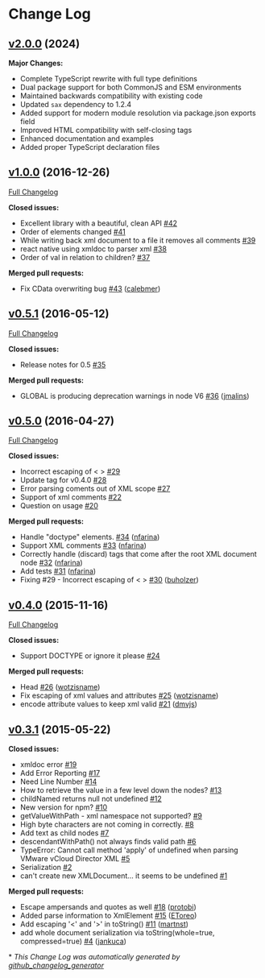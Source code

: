# Change Log

## [v2.0.0](https://github.com/nfarina/xmldoc/tree/v2.0.0) (2024)

**Major Changes:**

- Complete TypeScript rewrite with full type definitions
- Dual package support for both CommonJS and ESM environments
- Maintained backwards compatibility with existing code
- Updated `sax` dependency to 1.2.4
- Added support for modern module resolution via package.json exports field
- Improved HTML compatibility with self-closing tags
- Enhanced documentation and examples
- Added proper TypeScript declaration files

## [v1.0.0](https://github.com/nfarina/xmldoc/tree/v1.0.0) (2016-12-26)

[Full Changelog](https://github.com/nfarina/xmldoc/compare/v0.5.1...v1.0.0)

**Closed issues:**

- Excellent library with a beautiful, clean API [\#42](https://github.com/nfarina/xmldoc/issues/42)
- Order of elements changed [\#41](https://github.com/nfarina/xmldoc/issues/41)
- While writing back xml document to a file it removes all comments [\#39](https://github.com/nfarina/xmldoc/issues/39)
- react native using xmldoc to parser xml [\#38](https://github.com/nfarina/xmldoc/issues/38)
- Order of val in relation to children? [\#37](https://github.com/nfarina/xmldoc/issues/37)

**Merged pull requests:**

- Fix CData overwriting bug [\#43](https://github.com/nfarina/xmldoc/pull/43) ([calebmer](https://github.com/calebmer))

## [v0.5.1](https://github.com/nfarina/xmldoc/tree/v0.5.1) (2016-05-12)

[Full Changelog](https://github.com/nfarina/xmldoc/compare/v0.5.0...v0.5.1)

**Closed issues:**

- Release notes for 0.5 [\#35](https://github.com/nfarina/xmldoc/issues/35)

**Merged pull requests:**

- GLOBAL is producing deprecation warnings in node V6 [\#36](https://github.com/nfarina/xmldoc/pull/36) ([jmalins](https://github.com/jmalins))

## [v0.5.0](https://github.com/nfarina/xmldoc/tree/v0.5.0) (2016-04-27)

[Full Changelog](https://github.com/nfarina/xmldoc/compare/v0.4.0...v0.5.0)

**Closed issues:**

- Incorrect escaping of &lt; &gt; [\#29](https://github.com/nfarina/xmldoc/issues/29)
- Update tag for v0.4.0 [\#28](https://github.com/nfarina/xmldoc/issues/28)
- Error parsing coments out of XML scope [\#27](https://github.com/nfarina/xmldoc/issues/27)
- Support of xml comments [\#22](https://github.com/nfarina/xmldoc/issues/22)
- Question on usage [\#20](https://github.com/nfarina/xmldoc/issues/20)

**Merged pull requests:**

- Handle "doctype" elements. [\#34](https://github.com/nfarina/xmldoc/pull/34) ([nfarina](https://github.com/nfarina))
- Support XML comments [\#33](https://github.com/nfarina/xmldoc/pull/33) ([nfarina](https://github.com/nfarina))
- Correctly handle \(discard\) tags that come after the root XML document node [\#32](https://github.com/nfarina/xmldoc/pull/32) ([nfarina](https://github.com/nfarina))
- Add tests [\#31](https://github.com/nfarina/xmldoc/pull/31) ([nfarina](https://github.com/nfarina))
- Fixing \#29 - Incorrect escaping of &lt; &gt; [\#30](https://github.com/nfarina/xmldoc/pull/30) ([buholzer](https://github.com/buholzer))

## [v0.4.0](https://github.com/nfarina/xmldoc/tree/v0.4.0) (2015-11-16)

[Full Changelog](https://github.com/nfarina/xmldoc/compare/v0.3.1...v0.4.0)

**Closed issues:**

- Support DOCTYPE or ignore it please [\#24](https://github.com/nfarina/xmldoc/issues/24)

**Merged pull requests:**

- Head [\#26](https://github.com/nfarina/xmldoc/pull/26) ([wotzisname](https://github.com/wotzisname))
- Fix escaping of xml values and attributes [\#25](https://github.com/nfarina/xmldoc/pull/25) ([wotzisname](https://github.com/wotzisname))
- encode attribute values to keep xml valid [\#21](https://github.com/nfarina/xmldoc/pull/21) ([dmvjs](https://github.com/dmvjs))

## [v0.3.1](https://github.com/nfarina/xmldoc/tree/v0.3.1) (2015-05-22)

**Closed issues:**

- xmldoc error [\#19](https://github.com/nfarina/xmldoc/issues/19)
- Add Error Reporting [\#17](https://github.com/nfarina/xmldoc/issues/17)
- Need Line Number [\#14](https://github.com/nfarina/xmldoc/issues/14)
- How to retrieve the value in a few level down the nodes? [\#13](https://github.com/nfarina/xmldoc/issues/13)
- childNamed returns null not undefined [\#12](https://github.com/nfarina/xmldoc/issues/12)
- New version for npm? [\#10](https://github.com/nfarina/xmldoc/issues/10)
- getValueWithPath - xml namespace not supported? [\#9](https://github.com/nfarina/xmldoc/issues/9)
- High byte characters are not coming in correctly. [\#8](https://github.com/nfarina/xmldoc/issues/8)
- Add text as child nodes [\#7](https://github.com/nfarina/xmldoc/issues/7)
- descendantWithPath\(\) not always finds valid path [\#6](https://github.com/nfarina/xmldoc/issues/6)
- TypeError: Cannot call method 'apply' of undefined when parsing VMware vCloud Director XML [\#5](https://github.com/nfarina/xmldoc/issues/5)
- Serialization [\#2](https://github.com/nfarina/xmldoc/issues/2)
- can't create new XMLDocument… it seems to be undefined [\#1](https://github.com/nfarina/xmldoc/issues/1)

**Merged pull requests:**

- Escape ampersands and quotes as well [\#18](https://github.com/nfarina/xmldoc/pull/18) ([protobi](https://github.com/protobi))
- Added parse information to XmlElement [\#15](https://github.com/nfarina/xmldoc/pull/15) ([EToreo](https://github.com/EToreo))
- Add escaping '\<' and '\>' in toString\(\) [\#11](https://github.com/nfarina/xmldoc/pull/11) ([martnst](https://github.com/martnst))
- add whole document serialization via toString\(whole=true, compressed=true\) [\#4](https://github.com/nfarina/xmldoc/pull/4) ([jankuca](https://github.com/jankuca))

\* _This Change Log was automatically generated by [github_changelog_generator](https://github.com/skywinder/Github-Changelog-Generator)_
